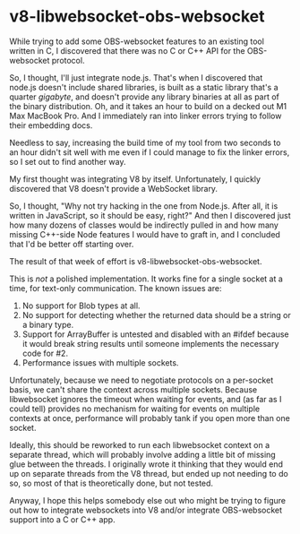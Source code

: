 v8-libwebsocket-obs-websocket
=============================

While trying to add some OBS-websocket features to an existing tool
written in C, I discovered that there was no C or C++ API for the
OBS-websocket protocol.

So, I thought, I'll just integrate node.js.  That's when I discovered
that node.js doesn't include shared libraries, is built as a static
library that's a quarter *gigabyte*, and doesn't provide any library
binaries at all as part of the binary distribution.  Oh, and it takes
an hour to build on a decked out M1 Max MacBook Pro.  And I immediately
ran into linker errors trying to follow their embedding docs.

Needless to say, increasing the build time of my tool from two seconds
to an hour didn't sit well with me even if I could manage to fix the
linker errors, so I set out to find another way.

My first thought was integrating V8 by itself.  Unfortunately, I
quickly discovered that V8 doesn't provide a WebSocket library.

So, I thought, "Why not try hacking in the one from Node.js.  After
all, it is written in JavaScript, so it should be easy, right?"  And
then I discovered just how many dozens of classes would be indirectly
pulled in and how many missing C++-side Node features I would have to
graft in, and I concluded that I'd be better off starting over.

The result of that week of effort is v8-libwebsocket-obs-websocket.

This is *not* a polished implementation.  It works fine for a single
socket at a time, for text-only communication.  The known issues are:

1.  No support for Blob types at all.
2.  No support for detecting whether the returned data should be a
    string or a binary type.
3.  Support for ArrayBuffer is untested and disabled with an #ifdef
    because it would break string results until someone implements
    the necessary code for #2.
4.  Performance issues with multiple sockets.

Unfortunately, because we need to negotiate protocols on a per-socket
basis, we can't share the context across multiple sockets.  Because
libwebsocket ignores the timeout when waiting for events, and (as
far as I could tell) provides no mechanism for waiting for events on
multiple contexts at once, performance will probably tank if you open
more than one socket.  

Ideally, this should be reworked to run each libwebsocket context
on a separate thread, which will probably involve adding a little
bit of missing glue between the threads.  I originally wrote it
thinking that they would end up on separate threads from the V8
thread, but ended up not needing to do so, so most of that is
theoretically done, but not tested.

Anyway, I hope this helps somebody else out who might be trying to
figure out how to integrate websockets into V8 and/or integrate
OBS-websocket support into a C or C++ app.
